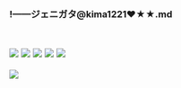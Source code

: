 ### !——ジェニガタ@kima1221❤★★.md
![]()

![](https://pbs.twimg.com/media/D9FlER1UwAA1aXt?format=jpg&name=small)
![](https://pbs.twimg.com/media/D9FlQHXU0AAkXDZ?format=jpg&name=4096x4096)
![](https://pbs.twimg.com/media/D9FlSLiVAAk7tud?format=jpg&name=4096x4096)
![](https://pbs.twimg.com/media/EA4lxO0VUAAFBTQ?format=jpg&name=4096x4096)
![](https://pbs.twimg.com/media/EA4lxO0VUAAFBTQ?format=jpg&name=4096x4096)
---
![](https://pbs.twimg.com/media/EA4lvpjU0AA0XWm?format=jpg&name=4096x4096)
